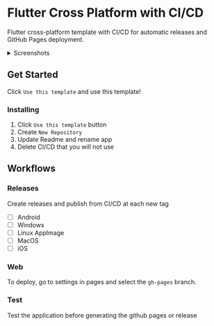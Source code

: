 # Flutter Cross Platform with CI/CD

Flutter cross-platform template with CI/CD for automatic releases and GitHub Pages deployment.

<details>
  <summary>Screenshots</summary>

<div align="center">
  <a href="https://brunodavi.github.io/flutter_cross_platform_ci_cd/">
    <img src="https://github.com/user-attachments/assets/11999f08-700e-4238-919f-2e27a18fc5b1" alt="Desktop Page">
    <img src="https://github.com/user-attachments/assets/421aae2b-a483-4422-a7d4-124ecba25ef0" alt="Phone Page 1" width="49%">
    <img src="https://github.com/user-attachments/assets/4f815bd3-2a8d-4a74-b2f4-cf0431ca7763" alt="Phone Page 2" width="49%">
  </a>
</div>

</details>

## Get Started
Click `Use this template` and use this template!

### Installing
1. Click `Use this template` button
2. Create `New Repository`
3. Update Readme and rename app
4. Delete CI/CD that you will not use

## Workflows

### Releases
Create releases and publish from CI/CD at each new tag
- [ ] Android
- [ ] Windows
- [ ] Linux AppImage
- [ ] MacOS
- [ ] iOS

### Web
To deploy, go to settings in pages and select the `gh-pages` branch.

### Test
Test the application before generating the github pages or release
